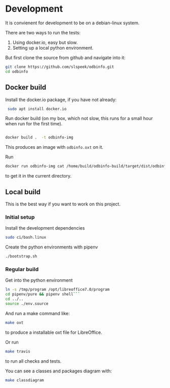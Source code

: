 # Development
It is convienent for development to be on a debian-linux system.

There are two ways to run the tests:
1. Using docker.io, easy but slow.
2. Setting up a local python environment.

But first clone the source from github and navigate into it:
```bash
git clone https://github.com/slspeek/odbinfo.git
cd odbinfo
```

## Docker build
Install the docker.io package, if you have not already:

```bash
 sudo apt install docker.io
 ```

 Run docker build
(on my box, which not slow, this runs for a small hour when run for the first time).

```bash

docker build .  -t odbinfo-img
```
This produces an image with ```odbinfo.oxt``` on it. 

Run
```bash
docker run odbinfo-img cat /home/build/odbinfo-build/target/dist/odbinfo.oxt > odbinfo.oxt
```
to get it in the current directory.

## Local build
This is the best way if you want to work on this project. 

### Initial setup

Install the development dependencies
```bash
sudo ci/bash.linux
```
Create the python environments with pipenv
```bash
./bootstrap.sh
```

### Regular build
Get into the python environment
```bash
ln -s /tmp/program /opt/libreoffice7.0/program
cd pipenv/pure && pipenv shell```
cd ../..
source ./env.source
```
And run a make command like:
```bash
make oxt
```
to produce a installable oxt file for LibreOffice.

Or run
```bash
make travis
```
to run all checks and tests.

You can see a classes and packages diagram with:
```bash
make classdiagram
```


